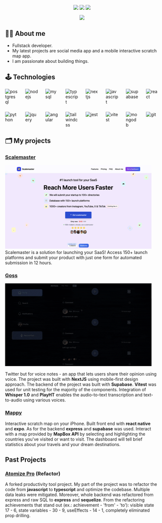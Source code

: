 <p align="center">
  <a href="https://ilyaono.dev"><img src="https://img.shields.io/badge/Website-ilyaono.dev-red?style=flat-square"></a>  
  <a href="https://www.linkedin.com/in/ilya-onoprienko/"><img src="https://img.shields.io/badge/-Linkedin-blue?style=flat-square&logo=linkedin"></a>
  <a href="mailto:ilya.onop@gmail.com"><img src="https://img.shields.io/badge/-Email-red?style=flat-square&logo=gmail&logoColor=white"></a>
</p>
<p align="center"> 
  <a href="https://github.com/salmon-01">
    <img src="https://github-stats-alpha.vercel.app/api?username=salmon-01">
  </a>
</p>

## 👨‍💻 About me 

- Fullstack developer.
- My latest projects are social media app and a mobile interactive scratch map app.
- I am passionate about building things.

## 🕹️ Technologies

<div style="display:flex; gap:1.5rem; flex-wrap:wrap;">
  <img src="https://cdn.jsdelivr.net/gh/devicons/devicon@latest/icons/postgresql/postgresql-original.svg" width="42" title="postgresql" />
  <img src="https://cdn.jsdelivr.net/gh/devicons/devicon@latest/icons/nodejs/nodejs-plain-wordmark.svg" width="42" title="nodejs" />
  <img src="https://cdn.jsdelivr.net/gh/devicons/devicon@latest/icons/mysql/mysql-original-wordmark.svg" width="42" title="mysql" />
  <img src="https://cdn.jsdelivr.net/gh/devicons/devicon@latest/icons/typescript/typescript-original.svg" width="42" title="typescript" />
  <img src="https://cdn.jsdelivr.net/gh/devicons/devicon@latest/icons/nextjs/nextjs-original.svg" width="42" title="nextjs" />
  <img src="https://cdn.jsdelivr.net/gh/devicons/devicon@latest/icons/javascript/javascript-original.svg" width="42" title="javascript" />
  <img src="https://cdn.jsdelivr.net/gh/devicons/devicon@latest/icons/supabase/supabase-original.svg" width="42" title="supabase" />
  <img src="https://cdn.jsdelivr.net/gh/devicons/devicon@latest/icons/react/react-original.svg" width="42" title="react" />
  <img src="https://cdn.jsdelivr.net/gh/devicons/devicon@latest/icons/python/python-original.svg" width="42" title="python" />
  <img src="https://cdn.jsdelivr.net/gh/devicons/devicon@latest/icons/jquery/jquery-plain-wordmark.svg" width="42" title="jquery" />
  <img src="https://cdn.jsdelivr.net/gh/devicons/devicon@latest/icons/angular/angular-original.svg" width="42" title="angular" />
  <img src="https://cdn.jsdelivr.net/gh/devicons/devicon@latest/icons/tailwindcss/tailwindcss-original.svg" width="42" title="tailwindcss" />
  <img src="https://cdn.jsdelivr.net/gh/devicons/devicon@latest/icons/jest/jest-plain.svg" width="42" title="jest" />
  <img src="https://cdn.jsdelivr.net/gh/devicons/devicon@latest/icons/vitest/vitest-original.svg" width="42" title="vitest" />
  <img src="https://cdn.jsdelivr.net/gh/devicons/devicon@latest/icons/mongodb/mongodb-original.svg" width="42" title="mongodb" />
  <img src="https://cdn.jsdelivr.net/gh/devicons/devicon@latest/icons/git/git-original.svg" width="42" title="git" />
</div>

## 🗂️ My projects

### [Scalemaster](https://scalemaster.app/)

<img src="./Public/image.png" width="480" title="Scalemaster demo GIF"/>
Scalemaster is a solution for launching your SaaS! Access 150+ launch platforms and submit your product with just one form for automated submission in 12 hours.

### [Goss](https://github.com/salmon-01/gossip.git)

<img src="./animations/goss-demo-gif.gif" width="480" title="Goss demo GIF"/>

Twitter but for voice notes - an app that lets users share their opinion using voice. The project was built with **NextJS** using mobile-first design approach. The backend of the project was built with **Supabase**. **Vitest** was used for unit testing for the majority of the components. Integration of **Whisper 1.0** and **PlayHT** enables the audio-to-text transcription and text-to-audio using various voices.

### [Mappy](https://github.com/salmon-01/mappy.git)

Interactive scratch map on your iPhone. Built front end with **react native** and **expo**. As for the backend **express** and **supabase** was used. Interact with a map provided by **MapBox API** by selecting and highlighting the countries you've visited or want to visit. The dashboard will tell brief statistics about your travels and your dream destinations.

## Past Projects

### [Atomize Pro](https://github.com/salmon-01/atomize-pro) (Refactor)

A forked productivity tool project. My part of the project was to refactor the code from **javascript** to **typescript** and optimize the codebase. Multiple data leaks were mitigated. Moreover, whole backend was refactored from express and raw SQL to **express** and **sequelize**. From the refactoring achievements that stand out (ex.: achievement - 'from' - 'to'): visible state 17 - 6, state variables - 30 - 9, useEffects - 14 - 1, completely eliminated prop drilling.
